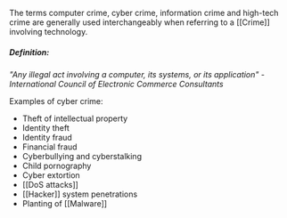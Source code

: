 The terms computer crime, cyber crime, information crime and high-tech crime are generally used interchangeably when referring to a [[Crime]] involving technology.
##### Definition:
*"Any illegal act involving a computer, its systems, or its application"* - *International Council of Electronic Commerce Consultants*

Examples of cyber crime:
- Theft of intellectual property
- Identity theft
- Identity fraud
- Financial fraud
- Cyberbullying and cyberstalking
- Child pornography
- Cyber extortion
- [[DoS attacks]]
- [[Hacker]] system penetrations
- Planting of [[Malware]]